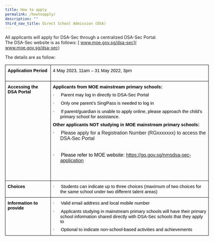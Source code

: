 ```yaml
---
title: How to apply
permalink: /howtoapply/
description: ""
third_nav_title: Direct School Admission (DSA)
---
```

All applicants will apply for DSA-Sec through a centralized DSA-Sec Portal. The DSA-Sec website is as follows: [ www.moe.gov.sg/dsa-sec]( www.moe.gov.sg/dsa-sec)

The details are as follow:

<table class="MsoTableGrid" border="1" cellspacing="0" cellpadding="0" width="634" style="width:700pt;border-collapse:collapse;border:none;mso-border-alt:solid windowtext .5pt;
 mso-yfti-tbllook:1184;mso-padding-alt:0in 5.4pt 0in 5.4pt"><tbody><tr style="mso-yfti-irow:0;mso-yfti-firstrow:yes;height:39.4pt"><td width="132" valign="top" style="width:99.35pt;border:solid windowtext 1.0pt;
  mso-border-alt:solid windowtext .5pt;padding:0in 5.4pt 0in 5.4pt;height:39pt"><h1 style="margin-top:7.5pt;margin-right:0in;margin-bottom:7.5pt;margin-left:
  0in;mso-outline-level:1"><span lang="EN-SG" style="font-size:11.0pt;font-family:
  &quot;Arial&quot;,sans-serif;color:black;mso-themecolor:text1">Application Period</span></h1></td><td width="501" valign="top" style="width:375.95pt;border:solid windowtext 1.0pt;
  border-left:none;mso-border-left-alt:solid windowtext .5pt;mso-border-alt:
  solid windowtext .5pt;padding:0in 5.4pt 0in 5.4pt;height:39.4pt"><h1 style="margin-top:7.5pt;margin-right:0in;margin-bottom:7.5pt;margin-left:
  0in;mso-outline-level:1"><span lang="EN-SG" style="font-size:11.0pt;font-family:
  &quot;Arial&quot;,sans-serif;color:black;mso-themecolor:text1;font-weight:normal">4 May 2023, 11am – 31 May 2022, 3pm</span></h1></td></tr><tr style="mso-yfti-irow:1;height:151.15pt"><td width="132" valign="top" style="width:99.35pt;border:solid windowtext 1.0pt;
  border-top:none;mso-border-top-alt:solid windowtext .5pt;mso-border-alt:solid windowtext .5pt;
  padding:0in 5.4pt 0in 5.4pt;height:151.15pt"><h1 style="margin-top:7.5pt;margin-right:0in;margin-bottom:7.5pt;margin-left:
  0in;mso-outline-level:1"><span lang="EN-SG" style="font-size:11.0pt;font-family:
  &quot;Arial&quot;,sans-serif;color:black;mso-themecolor:text1">Accessing the DSA Portal</span></h1></td><td width="501" valign="top" style="width:375.95pt;border-top:none;border-left:
  none;border-bottom:solid windowtext 1.0pt;border-right:solid windowtext 1.0pt;
  mso-border-top-alt:solid windowtext .5pt;mso-border-left-alt:solid windowtext .5pt;
  mso-border-alt:solid windowtext .5pt;padding:0in 5.4pt 0in 5.4pt;height:151.15pt"><h1 style="margin-top:7.5pt;margin-right:0in;margin-bottom:7.5pt;margin-left:
  0in;mso-outline-level:1"><span lang="EN-SG" style="font-size:11.0pt;font-family:
  &quot;Arial&quot;,sans-serif;color:black;mso-themecolor:text1">Applicants from MOE mainstream primary schools:</span></h1><h1 style="margin-top:7.5pt;margin-right:0in;margin-bottom:7.5pt;margin-left:
  .25in;text-indent:-.25in;mso-outline-level:1;mso-list:l0 level1 lfo1"><span lang="EN-SG" style="font-size:11.0pt;font-family:Symbol;mso-fareast-font-family:
  Symbol;mso-bidi-font-family:Symbol;color:black;mso-themecolor:text1;
  font-weight:normal"><span style="mso-list:Ignore">·<span style="font:7.0pt &quot;Times New Roman&quot;">&nbsp;&nbsp;&nbsp;&nbsp;&nbsp;&nbsp;&nbsp;&nbsp; </span></span></span><span lang="EN-SG" style="font-size:11.0pt;
  font-family:&quot;Arial&quot;,sans-serif;color:black;mso-themecolor:text1;font-weight:
  normal">Parent may log in directly to DSA-Sec Portal</span></h1><h1 style="margin-top:7.5pt;margin-right:0in;margin-bottom:7.5pt;margin-left:
  .25in;text-indent:-.25in;mso-outline-level:1;mso-list:l0 level1 lfo1"><span lang="EN-SG" style="font-size:11.0pt;font-family:Symbol;mso-fareast-font-family:
  Symbol;mso-bidi-font-family:Symbol;color:black;mso-themecolor:text1;
  font-weight:normal"><span style="mso-list:Ignore">·<span style="font:7.0pt &quot;Times New Roman&quot;">&nbsp;&nbsp;&nbsp;&nbsp;&nbsp;&nbsp;&nbsp;&nbsp; </span></span></span><span lang="EN-SG" style="font-size:11.0pt;
  font-family:&quot;Arial&quot;,sans-serif;color:black;mso-themecolor:text1;font-weight:
  normal">Only one parent’s SingPass is needed to log in</span></h1><h1 style="margin-top:7.5pt;margin-right:0in;margin-bottom:7.5pt;margin-left:
  .25in;text-indent:-.25in;mso-outline-level:1;mso-list:l0 level1 lfo1"><span lang="EN-SG" style="font-size:11.0pt;font-family:Symbol;mso-fareast-font-family:
  Symbol;mso-bidi-font-family:Symbol;color:black;mso-themecolor:text1;
  font-weight:normal"><span style="mso-list:Ignore">·<span style="font:7.0pt &quot;Times New Roman&quot;">&nbsp;&nbsp;&nbsp;&nbsp;&nbsp;&nbsp;&nbsp;&nbsp; </span></span></span><span lang="EN-SG" style="font-size:11.0pt;
  font-family:&quot;Arial&quot;,sans-serif;color:black;mso-themecolor:text1;font-weight:
  normal">If parent/guardian is unable to apply online, please approach the child’s primary school for assistance.</span></h1><h1 style="margin-top:7.5pt;margin-right:0in;margin-bottom:7.5pt;margin-left:
  0in;mso-outline-level:1"><span lang="EN-SG" style="font-size:11.0pt;font-family:
  &quot;Arial&quot;,sans-serif;color:black;mso-themecolor:text1">Other applicants NOT studying in MOE mainstream primary schools:</span><span lang="EN-SG" style="font-size:11.0pt;font-family:&quot;Arial&quot;,sans-serif;color:black;
  mso-themecolor:text1;font-weight:normal"></span></h1><p class="MsoListParagraphCxSpFirst" style="margin-top:0in;margin-right:0in;
  margin-bottom:0in;margin-left:.25in;margin-bottom:.0001pt;mso-add-space:auto;
  text-indent:-.25in;line-height:normal;mso-list:l1 level1 lfo3"><span lang="EN-SG" style="font-family:Symbol;mso-fareast-font-family:Symbol;
  mso-bidi-font-family:Symbol"><span style="mso-list:Ignore">·<span style="font:7.0pt &quot;Times New Roman&quot;">&nbsp;&nbsp;&nbsp;&nbsp;&nbsp;&nbsp;&nbsp;&nbsp; </span></span></span><span lang="EN-SG" style="font-family:&quot;Arial&quot;,sans-serif">Please apply for a Registration Number (RGxxxxxxx) to access the DSA-Sec Portal</span></p><p class="MsoListParagraphCxSpMiddle" style="margin-top:0in;margin-right:0in;
  margin-bottom:0in;margin-left:.25in;margin-bottom:.0001pt;mso-add-space:auto;
  line-height:normal"><span lang="EN-SG">&nbsp;</span></p><p class="MsoListParagraphCxSpMiddle" style="margin-top:in;margin-right:0in;
  margin-bottom:0in;margin-left:.25in;margin-bottom:.0001pt;mso-add-space:auto;
  text-indent:-.25in;line-height:normal;mso-list:l1 level1 lfo3"><span lang="EN-SG" style="font-family:Symbol;mso-fareast-font-family:Symbol;
  mso-bidi-font-family:Symbol"><span style="mso-list:Ignore">·<span style="font:7.0pt &quot;Times New Roman&quot;">&nbsp;&nbsp;&nbsp;&nbsp;&nbsp;&nbsp;&nbsp;&nbsp; </span></span></span><span lang="EN-SG" style="font-family:&quot;Arial&quot;,sans-serif;
  color:black;mso-themecolor:text1">Please refer to MOE website: </span><span lang="EN-SG"><a href="https://go.gov.sg/nmsdsa-sec-application"><span style="font-family:&quot;Arial&quot;,sans-serif">https://go.gov.sg/nmsdsa-sec-application</span></a></span></p><p class="MsoListParagraphCxSpMiddle" style="margin-bottom:0in;margin-bottom:
  .0001pt;mso-add-space:auto;line-height:normal"><span lang="EN-SG">&nbsp;</span></p><p class="MsoListParagraphCxSpLast" style="margin-top:0in;margin-right:0in;
  margin-bottom:0in;margin-left:.25in;margin-bottom:.0001pt;mso-add-space:auto;
  line-height:normal"><span lang="EN-SG">&nbsp;</span></p></td></tr><tr style="mso-yfti-irow:2;height:32.3pt"><td width="132" valign="top" style="width:99.35pt;border:solid windowtext 1.0pt;
  border-top:none;mso-border-top-alt:solid windowtext .5pt;mso-border-alt:solid windowtext .5pt;
  padding:0in 5.4pt 0in 5.4pt;height:32.3pt"><h1 style="margin-top:7.5pt;margin-right:0in;margin-bottom:7.5pt;margin-left:
  0in;mso-outline-level:1"><span lang="EN-SG" style="font-size:11.0pt;font-family:
  &quot;Arial&quot;,sans-serif;color:black;mso-themecolor:text1">Choices</span></h1></td><td width="501" valign="top" style="width:375.95pt;border-top:none;border-left:
  none;border-bottom:solid windowtext 1.0pt;border-right:solid windowtext 1.0pt;
  mso-border-top-alt:solid windowtext .5pt;mso-border-left-alt:solid windowtext .5pt;
  mso-border-alt:solid windowtext .5pt;padding:0in 5.4pt 0in 5.4pt;height:32.3pt"><h1 style="margin-top:7.5pt;margin-right:0in;margin-bottom:7.5pt;margin-left:
  .25in;text-indent:-.25in;mso-outline-level:1;mso-list:l2 level1 lfo2"><span lang="EN-SG" style="font-size:11.0pt;font-family:Symbol;mso-fareast-font-family:
  Symbol;mso-bidi-font-family:Symbol;color:black;mso-themecolor:text1;
  font-weight:normal"><span style="mso-list:Ignore">·<span style="font:7.0pt &quot;Times New Roman&quot;">&nbsp;&nbsp;&nbsp;&nbsp;&nbsp;&nbsp;&nbsp;&nbsp; </span></span></span><span lang="EN-SG" style="font-size:11.0pt;
  font-family:&quot;Arial&quot;,sans-serif;color:black;mso-themecolor:text1;font-weight:
  normal">Students can indicate up to three choices (maximum of two choices for the same school under two different talent areas)</span></h1></td></tr><tr style="mso-yfti-irow:3;mso-yfti-lastrow:yes;height:32.3pt"><td width="132" valign="top" style="width:99.35pt;border:solid windowtext 1.0pt;
  border-top:none;mso-border-top-alt:solid windowtext .5pt;mso-border-alt:solid windowtext .5pt;
  padding:0in 5.4pt 0in 5.4pt;height:32.3pt"><h1 style="margin-top:7.5pt;margin-right:0in;margin-bottom:7.5pt;margin-left:
  0in;mso-outline-level:1"><span lang="EN-SG" style="font-size:11.0pt;font-family:
  &quot;Arial&quot;,sans-serif;color:black;mso-themecolor:text1">Information to provide</span></h1></td><td width="501" valign="top" style="width:375.95pt;border-top:none;border-left:
  none;border-bottom:solid windowtext 1.0pt;border-right:solid windowtext 1.0pt;
  mso-border-top-alt:solid windowtext .5pt;mso-border-left-alt:solid windowtext .5pt;
  mso-border-alt:solid windowtext .5pt;padding:0in 5.4pt 0in 5.4pt;height:32.3pt"><h1 style="margin-top:7.5pt;margin-right:0in;margin-bottom:7.5pt;margin-left:
  .25in;text-indent:-.25in;mso-outline-level:1;mso-list:l2 level1 lfo2"><span lang="EN-SG" style="font-size:11.0pt;font-family:Symbol;mso-fareast-font-family:
  Symbol;mso-bidi-font-family:Symbol;color:black;mso-themecolor:text1;
  font-weight:normal"><span style="mso-list:Ignore">·<span style="font:7.0pt &quot;Times New Roman&quot;">&nbsp;&nbsp;&nbsp;&nbsp;&nbsp;&nbsp;&nbsp;&nbsp; </span></span></span><span lang="EN-SG" style="font-size:11.0pt;
  font-family:&quot;Arial&quot;,sans-serif;color:black;mso-themecolor:text1;font-weight:
  normal">Valid email address and local mobile number</span></h1><h1 style="margin-top:7.5pt;margin-right:0in;margin-bottom:7.5pt;margin-left:
  .25in;text-indent:-.25in;mso-outline-level:1;mso-list:l2 level1 lfo2"><span lang="EN-SG" style="font-size:11.0pt;font-family:Symbol;mso-fareast-font-family:
  Symbol;mso-bidi-font-family:Symbol;color:black;mso-themecolor:text1;
  font-weight:normal"><span style="mso-list:Ignore">·<span style="font:7.0pt &quot;Times New Roman&quot;">&nbsp;&nbsp;&nbsp;&nbsp;&nbsp;&nbsp;&nbsp;&nbsp; </span></span></span><span lang="EN-SG" style="font-size:11.0pt;
  font-family:&quot;Arial&quot;,sans-serif;color:black;mso-themecolor:text1;font-weight:
  normal">Applicants studying in mainstream primary schools will have their primary school information shared directly with DSA-Sec schools that they apply to</span></h1><h1 style="margin-top:7.5pt;margin-right:0in;margin-bottom:7.5pt;margin-left:
  .25in;text-indent:-.25in;mso-outline-level:1;mso-list:l2 level1 lfo2"><span lang="EN-SG" style="font-size:11.0pt;font-family:Symbol;mso-fareast-font-family:
  Symbol;mso-bidi-font-family:Symbol;color:black;mso-themecolor:text1;
  font-weight:normal"><span style="mso-list:Ignore">·<span style="font:7.0pt &quot;Times New Roman&quot;">&nbsp;&nbsp;&nbsp;&nbsp;&nbsp;&nbsp;&nbsp;&nbsp; </span></span></span><span lang="EN-SG" style="font-size:11.0pt;
  font-family:&quot;Arial&quot;,sans-serif;color:black;mso-themecolor:text1;font-weight:
  normal">Optional to indicate non-school-based activities and achievements</span></h1></td></tr></tbody></table>